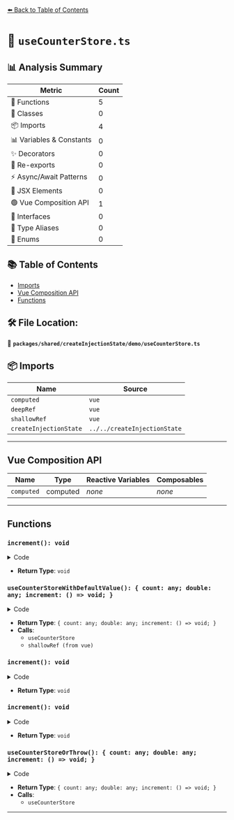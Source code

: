 [⬅️ Back to Table of Contents](../../../../index.md)

# 📄 `useCounterStore.ts`

## 📊 Analysis Summary

| Metric | Count |
|--------|-------|
| 🔧 Functions | 5 |
| 🧱 Classes | 0 |
| 📦 Imports | 4 |
| 📊 Variables & Constants | 0 |
| ✨ Decorators | 0 |
| 🔄 Re-exports | 0 |
| ⚡ Async/Await Patterns | 0 |
| 💠 JSX Elements | 0 |
| 🟢 Vue Composition API | 1 |
| 📐 Interfaces | 0 |
| 📑 Type Aliases | 0 |
| 🎯 Enums | 0 |

## 📚 Table of Contents

- [Imports](#imports)
- [Vue Composition API](#vue-composition-api)
- [Functions](#functions)

## 🛠️ File Location:
📂 **`packages/shared/createInjectionState/demo/useCounterStore.ts`**

## 📦 Imports

| Name | Source |
|------|--------|
| `computed` | `vue` |
| `deepRef` | `vue` |
| `shallowRef` | `vue` |
| `createInjectionState` | `../../createInjectionState` |


---

## Vue Composition API

| Name | Type | Reactive Variables | Composables |
|------|------|-------------------|-------------|
| `computed` | computed | *none* | *none* |


---

## Functions

### `increment(): void`

<details><summary>Code</summary>

```ts
function increment() {
    count.value++
  }
```
</details>

- **Return Type**: `void`
### `useCounterStoreWithDefaultValue(): { count: any; double: any; increment: () => void; }`

<details><summary>Code</summary>

```ts
export function useCounterStoreWithDefaultValue() {
  return useCounterStore() ?? {
    count: shallowRef(0),
    double: shallowRef(0),
    increment: () => {},
  }
}
```
</details>

- **Return Type**: `{ count: any; double: any; increment: () => void; }`
- **Calls**:
  - `useCounterStore`
  - `shallowRef (from vue)`
### `increment(): void`

<details><summary>Code</summary>

```ts
() => {}
```
</details>

- **Return Type**: `void`
### `increment(): void`

<details><summary>Code</summary>

```ts
() => {}
```
</details>

- **Return Type**: `void`
### `useCounterStoreOrThrow(): { count: any; double: any; increment: () => void; }`

<details><summary>Code</summary>

```ts
export function useCounterStoreOrThrow() {
  const counterStore = useCounterStore()
  if (counterStore == null)
    throw new Error('Please call `useProvideCounterStore` on the appropriate parent component')
  return counterStore
}
```
</details>

- **Return Type**: `{ count: any; double: any; increment: () => void; }`
- **Calls**:
  - `useCounterStore`

---